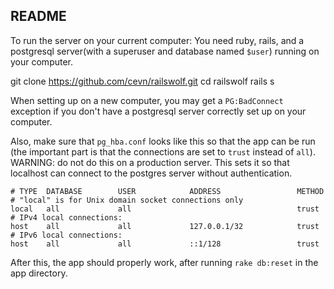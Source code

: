 README
---

To run the server on your current computer: 
You need ruby, rails, and a postgresql server(with a superuser and database
named `$user`)  running on your computer. 

  git clone https://github.com/cevn/railswolf.git
  cd railswolf
  rails s

When setting up on a new computer, you may get a `PG:BadConnect` exception if
you don't have a postgresql server correctly set up on your computer. 

Also, make sure that `pg_hba.conf` looks like this so that the app can be run (the important part is
that the connections are set to `trust` instead of `all`). WARNING: do not do
this on a production server. This sets it so that localhost can connect to the
postgres server without authentication. 

    # TYPE  DATABASE        USER            ADDRESS                 METHOD
    # "local" is for Unix domain socket connections only
    local   all             all                                     trust
    # IPv4 local connections:
    host    all             all             127.0.0.1/32            trust
    # IPv6 local connections:
    host    all             all             ::1/128                 trust

After this, the app should properly work, after running `rake db:reset` in the app directory. 
